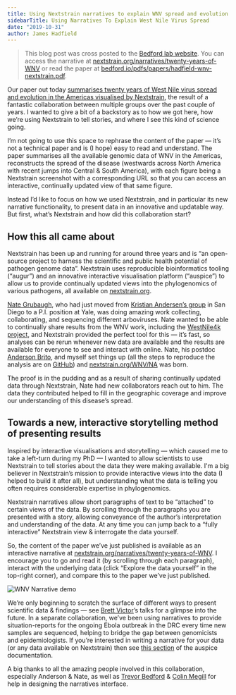 ```yaml
---
title: Using Nextstrain narratives to explain WNV spread and evolution
sidebarTitle: Using Narratives To Explain West Nile Virus Spread
date: "2019-10-31"
author: James Hadfield
---
```


> This blog post was cross posted to the [Bedford lab website](https://bedford.io/blog/nextstrain-narratives-for-wnv/).
You can access the narrative at [nextstrain.org/narratives/twenty-years-of-WNV](/narratives/twenty-years-of-WNV) or read the paper at [bedford.io/pdfs/papers/hadfield-wnv-nextstrain.pdf](https://bedford.io/pdfs/papers/hadfield-wnv-nextstrain.pdf).

Our paper out today [summarises twenty years of West Nile virus spread and evolution in the Americas visualised by Nextstrain](https://bedford.io/papers/hadfield-wnv-nextstrain/), the result of a fantastic collaboration between multiple groups over the past couple of years.
I wanted to give a bit of a backstory as to how we got here, how we’re using Nextstrain to tell stories, and where I see this kind of science going.

I’m not going to use this space to rephrase the content of the paper — it’s not a technical paper and is (I hope) easy to read and understand.
The paper summarises all the available genomic data of WNV in the Americas, reconstructs the spread of the disease (westwards across North America with recent jumps into Central & South America), with each figure being a Nextstrain screenshot with a corresponding URL so that you can access an interactive, continually updated view of that same figure.

Instead I’d like to focus on how we used Nextstrain, and in particular its new narrative functionality, to present data in an innovative and updatable way.
But first, what’s Nextstrain and how did this collaboration start?

## How this all came about

Nextstrain has been up and running for around three years and is “an open-source project to harness the scientific and public health potential of pathogen genome data”.
Nextstrain uses reproducible bioinformatics tooling (“augur”) and an innovative interactive visualisation platform (“auspice”) to allow us to provide continually updated views into the phylogenomics of various pathogens, all available on [nextstrain.org](/).

[Nate Grubaugh](https://medicine.yale.edu/profile/nathan_grubaugh/), who had just moved from [Kristian Andersen’s group](https://andersen-lab.com/) in San Diego to a P.I. position at Yale, was doing amazing work collecting, collaborating, and sequencing different arboviruses.
Nate wanted to be able to continually share results from the WNV work, including the [WestNile4k project](https://westnile4k.org/), and Nextstrain provided the perfect tool for this — it’s fast, so analyses can be rerun whenever new data are available and the results are available for everyone to see and interact with online.
Nate, his postdoc [Anderson Brito](http://grubaughlab.com/team/anderson-brito/), and myself set things up (all the steps to reproduce the analysis are on [GitHub](https://github.com/grubaughlab/WNV-nextstrain)) and [nextstrain.org/WNV/NA](/WNV/NA) was born.

The proof is in the pudding and as a result of sharing continually updated data through Nextstrain, Nate had new collaborators reach out to him. The data they contributed helped to fill in the geographic coverage and improve our understanding of this disease’s spread.

## Towards a new, interactive storytelling method of presenting results

Inspired by interactive visualisations and storytelling — which caused me to take a left-turn during my PhD — I wanted to allow scientists to use Nextstrain to tell stories about the data they were making available.
I'm a big believer in Nextstrain’s mission to provide interactive views into the data (I helped to build it after all), but understanding what the data is telling you often requires considerable expertise in phylogenomics.

Nextstrain narratives allow short paragraphs of text to be “attached” to certain views of the data.
By scrolling through the paragraphs you are presented with a story, allowing conveyance of the author’s interpretation and understanding of the data.
At any time you can jump back to a “fully interactive” Nextstrain view & interrogate the data yourself.

So, the content of the paper we’ve just published is available as an interactive narrative at [nextstrain.org/narratives/twenty-years-of-WNV](/narratives/twenty-years-of-WNV).
I encourage you to go and read it (by scrolling through each paragraph), interact with the underlying data (click “Explore the data yourself” in the top-right corner), and compare this to the paper we’ve just published.

![WNV Narrative demo](/blog/img/wnv_nextstrain_narrative.gif)

We’re only beginning to scratch the surface of different ways to present scientific data & findings — see [Brett Victor](http://worrydream.com)’s talks for a glimpse into the future.
In a separate collaboration, we’ve been using narratives to provide situation-reports for the ongoing Ebola outbreak in the DRC every time new samples are sequenced, helping to bridge the gap between genomicists and epidemiologists.
If you’re interested in writing a narrative for your data (or any data available on Nextstrain) then see [this section](https://nextstrain.github.io/auspice/narratives/introduction) of the auspice documentation.

A big thanks to all the amazing people involved in this collaboration, especially Anderson & Nate, as well as [Trevor Bedford](https://bedford.io/team/trevor-bedford/) & [Colin Megill](http://colinmegill) for help in designing the narratives interface.
